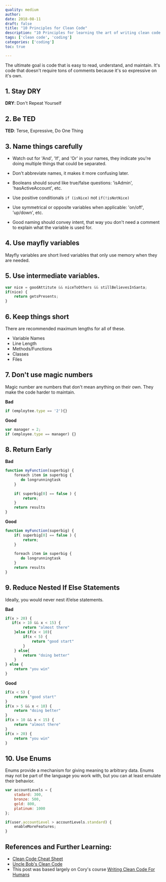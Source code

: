 ```yaml
---
quality: medium
author:
date: 2018-08-11
draft: false
title: "10 Principles for Clean Code"
description: "10 Principles for learning the art of writing clean code."
tags: ['clean code', 'coding']
categories: ['coding']
toc: true

---
```


The ultimate goal is code that is easy to read, understand, and maintain. It's code that doesn't require tons of comments because it's so expressive on it's own. 

##   1. Stay DRY

**DRY**: Don't Repeat Yourself

##   2. Be TED

**TED**: Terse, Expressive, Do One Thing

## 3.  Name things carefully

* Watch out for 'And', 'If', and 'Or' in your names, they indicate you're doing multiple things that could be separated.

* Don't abbreviate names, it makes it more confusing later.

* Booleans should sound like true/false questions: 'isAdmin', 'hasActiveAccount', etc.

* Use positive conditionals `if (isNice)` not `if(!isNotNice)`

* Use symmetrical or opposite variables when applicable: 'on/off', 'up/down', etc.

* Good naming should convey intent, that way you don't need a comment to explain what the variable is used for. 

## 4. Use mayfly variables

Mayfly variables are short lived variables that only use memory when they are needed.

## 5. Use intermediate variables. 

```js
var nice = goodAttitute && niceToOthers && stillBelievesInSanta;
if(nice) {
    return getsPresents;
}
```

## 6. Keep things short
There are recommended maximum lengths for all of these.

* Variable Names
* Line Length
* Methods/Functions
* Classes 
* Files 

## 7. Don't use magic numbers

Magic number are numbers that don't mean anything on their own. They make the code harder to maintain.

**Bad**

```js
if (employtee.type == '2'){}
```

**Good**

```js
var manager = 2;
if (employee.type == manager) {}
```

## 8. Return Early

**Bad**

```js
function myFunction(superbig) {
    foreach item in superbig {
       do longrunningtask
    }
    
    if( superbig[0] == false ) {
        return;
    }
    return results
}
```

**Good**

```js
function myFunction(superbig) {
    if( superbig[0] == false ) {
        return;
    }
    
    foreach item in superbig {
       do longrunningtask
    }
    return results
}
```

## 9. Reduce Nested If Else Statements

Ideally, you would never nest if/else statements.

**Bad**

```js
if(x > 20) {
   if(x > 10 && x < 15) {
    	return "almost there"
	}else if(x < 10){
    	if(x < 5) {
    		return "good start"
		}
    } else{
        return "doing better"
    }
} else {
    return "you win"
}
```

**Good**

```js
if(x < 5) {
    return "good start"
}
if(x > 5 && x < 10) {
    return "doing better"
}
if(x > 10 && x < 15) {
    return "almost there"
}
if(x > 20) {
    return "you win"
}
```

## 10. Use Enums

Enums provide a mechanism for giving meaning to arbitrary data. Enums may not be part of the language you work with, but you can at least emulate their behavior. 

```js
var accountLevels = {
    stadard: 300, 
    bronze: 500,
    gold: 800,
    platinum: 1000
};

if(user.accountLevel > accountLevels.standard) {
    enableMoreFeatures;
}
```

## References and Further Learning: 

- [Clean Code Cheat Sheet](https://dokk.org/library/Clean_Code_Cheat_Sheet_v2.4_(Enzler_2014))
- [Uncle Bob's Clean Code](https://www.safaribooksonline.com/live-training/courses/clean-code/0636920194538)
- This post was based largely on Cory's course [Writing Clean Code For Humans](https://www.pluralsight.com/courses/writing-clean-code-humans)

